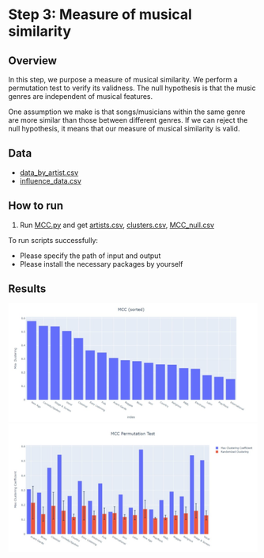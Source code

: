 # Step 3: Measure of musical similarity

## Overview

In this step, we purpose a measure of musical similarity. We perform a permutation test to verify its validness. The null hypothesis is that the music genres are independent of musical features.

One assumption we make is that songs/musicians within the same genre are more similar than those between different genres. If we can reject the null hypothesis, it means that our measure of musical similarity is valid.

## Data

- [data_by_artist.csv](../2021_ICM_Problem_D_Data_std/data_by_artist.csv)
- [influence_data.csv](../2021_ICM_Problem_D_Data_std/influence_data.csv)

## How to run

1. Run [MCC.py](MCC.py) and get [artists.csv](std/artists.csv), [clusters.csv](std/clusters.csv), [MCC_null.csv](std/MCC_null.csv)

To run scripts successfully:
- Please specify the path of input and output
- Please install the necessary packages by yourself

## Results

![](std/MCC.jpeg)
![](std/MCC_PermutationTest.jpeg)